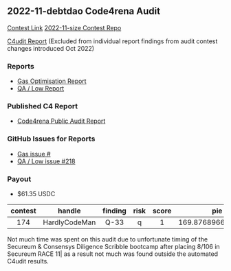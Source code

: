 ## 2022-11-debtdao Code4rena Audit

[Contest Link](https://code4rena.com/contests/2022-11-debtdao-contest)
[2022-11-size Contest Repo](https://github.com/code-423n4/2022-11-debtdao/)

[C4udit Report](https://gist.github.com/Picodes/e5731343685a6e6349e972a9a4ad9bce) (Excluded from individual report findings from audit contest changes introduced Oct 2022)

### Reports
- [Gas Optimisation Report](gas_report.md)
- [QA / Low Report](qa_report.md)

### Published C4 Report
- [Code4rena Public Audit Report](https://https://code4rena.com/reports/2022-11-debtdao/)

### GitHub Issues for Reports
- [Gas issue #]()
- [QA / Low issue #218](https://github.com/code-423n4/2022-11-debtdao-findings/issues/218)

### Payout
- $61.35 USDC

|contest|handle|finding|risk|score|pie|split|slice|award|awardCoin|awardUSD|
|:-----:|:----:|:-----:|:--:|:---:|:-:|:---:|:---:|:---:|:-------:|:------:|
174|HardlyCodeMan|Q-33|q|1|169.87689663795774|69|2.4619840092457643|61.346176504375|USDC|61.35

Not much time was spent on this audit due to unfortunate timing of the Secureum & Consensys Diligence Scribble bootcamp after placing 8/106 in Secureum RACE 11| as a result not much was found outside the automated C4udit results.